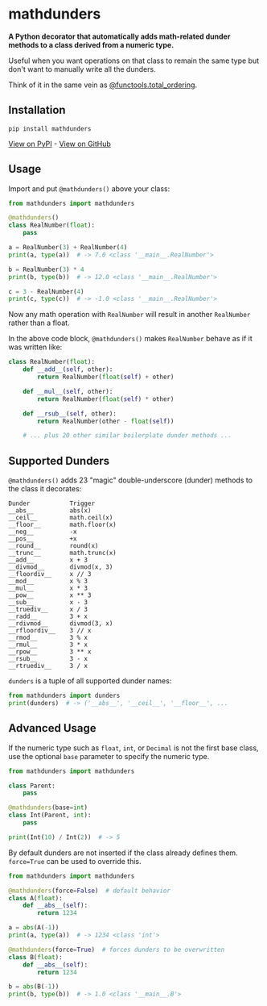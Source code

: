 # mathdunders

**A Python decorator that automatically adds math-related dunder methods to a class derived from a numeric type.**

Useful when you want operations on that class to remain the same type but don't want to manually write all the dunders.

Think of it in the same vein as [@functools.total_ordering](https://docs.python.org/3/library/functools.html#functools.total_ordering).

## Installation

```text
pip install mathdunders
```

[View on PyPI](https://pypi.org/project/mathdunders/) - [View on GitHub](https://github.com/discretegames/mathdunders)

## Usage

Import and put `@mathdunders()` above your class:

```py
from mathdunders import mathdunders

@mathdunders()
class RealNumber(float):
    pass

a = RealNumber(3) + RealNumber(4)
print(a, type(a))  # -> 7.0 <class '__main__.RealNumber'>

b = RealNumber(3) * 4
print(b, type(b))  # -> 12.0 <class '__main__.RealNumber'>

c = 3 - RealNumber(4)
print(c, type(c))  # -> -1.0 <class '__main__.RealNumber'>
```

Now any math operation with `RealNumber` will result in another `RealNumber` rather than a float.

In the above code block, `@mathdunders()` makes `RealNumber` behave as if it was written like:

```py
class RealNumber(float):
    def __add__(self, other):
        return RealNumber(float(self) + other)

    def __mul__(self, other):
        return RealNumber(float(self) * other)

    def __rsub__(self, other):
        return RealNumber(other - float(self))

    # ... plus 20 other similar boilerplate dunder methods ...
```

## Supported Dunders

`@mathdunders()` adds 23 "magic" double-underscore (dunder) methods to the class it decorates:

```text
Dunder           Trigger
__abs__          abs(x)
__ceil__         math.ceil(x)
__floor__        math.floor(x)
__neg__          -x
__pos__          +x
__round__        round(x)
__trunc__        math.trunc(x)
__add__          x + 3
__divmod__       divmod(x, 3)
__floordiv__     x // 3
__mod__          x % 3
__mul__          x * 3
__pow__          x ** 3
__sub__          x - 3
__truediv__      x / 3
__radd__         3 + x
__rdivmod__      divmod(3, x)
__rfloordiv__    3 // x
__rmod__         3 % x
__rmul__         3 * x
__rpow__         3 ** x
__rsub__         3 - x
__rtruediv__     3 / x
```

`dunders` is a tuple of all supported dunder names:

```py
from mathdunders import dunders
print(dunders)  # -> ('__abs__', '__ceil__', '__floor__', ...
```

## Advanced Usage

If the numeric type such as `float`, `int`, or `Decimal` is not the first base class, use the optional `base` parameter to specify the numeric type.

```py
from mathdunders import mathdunders

class Parent:
    pass

@mathdunders(base=int)
class Int(Parent, int):
    pass

print(Int(10) / Int(2))  # -> 5
```

By default dunders are not inserted if the class already defines them. `force=True` can be used to override this.

```py
from mathdunders import mathdunders

@mathdunders(force=False)  # default behavior
class A(float):
    def __abs__(self):
        return 1234

a = abs(A(-1))
print(a, type(a))  # -> 1234 <class 'int'>

@mathdunders(force=True)  # forces dunders to be overwritten
class B(float):
    def __abs__(self):
        return 1234

b = abs(B(-1))
print(b, type(b))  # -> 1.0 <class '__main__.B'>
```